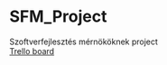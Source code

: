 # SFM_Project
Szoftverfejlesztés mérnököknek project\
<a href="https://trello.com/b/VyrzQg6E/main">Trello board</a>
